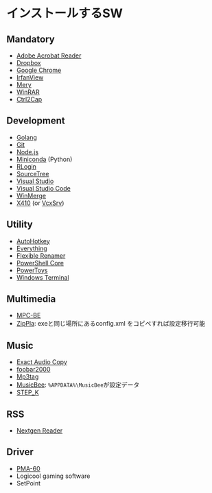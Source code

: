 # インストールするSW

## Mandatory

- [Adobe Acrobat Reader](https://get2.adobe.com/jp/reader/)
- [Dropbox](https://www.dropbox.com/h)
- [Google Chrome](https://www.google.com/intl/ja_jp/chrome/)
- [IrfanView](https://www.microsoft.com/ja-jp/p/irfanview64/9pjz3btl5pv6?ocid=AID2000142_aff_7804_1258413&tduid=(ir__bhs3a6ymvgkftlrpkk0sohzxz32xsxkaazicmcki00)(7804)(1258413)(zufrxFCTPNQ-auJl1i0YPwn_b1Xz5_RJAQ)()&ranMID=39726&ranEAID=zufrxFCTPNQ&ranSiteID=zufrxFCTPNQ-auJl1i0YPwn_b1Xz5_RJAQ&epi=zufrxFCTPNQ-auJl1i0YPwn_b1Xz5_RJAQ&irgwc=1&irclickid=_bhs3a6ymvgkftlrpkk0sohzxz32xsxkaazicmcki00&rtc=1)
- [Mery](https://forest.watch.impress.co.jp/library/software/mery/)
- [WinRAR](https://www.rarlab.com/)
- [Ctrl2Cap](https://docs.microsoft.com/en-us/sysinternals/downloads/ctrl2cap)

## Development

- [Golang](https://golang.org/)
- [Git](https://gitforwindows.org/)
- [Node.js](https://nodejs.org/ja/)
- [Miniconda](https://docs.conda.io/en/latest/miniconda.html) (Python)
- [RLogin](http://nanno.dip.jp/softlib/man/rlogin/#INSTALL)
- [SourceTree](https://www.sourcetreeapp.com/)
- [Visual Studio](https://visualstudio.microsoft.com/ja/vs/)
- [Visual Studio Code](https://code.visualstudio.com/)
- [WinMerge](https://winmerge.org/?lang=ja)
- [X410](https://www.microsoft.com/ja-jp/p/x410/9nlp712zmn9q) (or [VcxSrv](https://sourceforge.net/projects/vcxsrv/))

## Utility

- [AutoHotkey](https://www.autohotkey.com/)
- [Everything](https://forest.watch.impress.co.jp/library/software/everything/)
- [Flexible Renamer](https://hp.vector.co.jp/authors/VA014830/FlexRena/)
- [PowerShell Core](https://github.com/PowerShell/PowerShell/releases)
- [PowerToys](https://github.com/microsoft/PowerToys/releases/)
- [Windows Terminal](https://www.microsoft.com/ja-jp/p/windows-terminal/9n0dx20hk701?rtc=1)

## Multimedia

- [MPC-BE](https://ja.osdn.net/projects/sfnet_mpcbe/)
- [ZipPla](https://sites.google.com/site/riostoolbox/zippla): exeと同じ場所にあるconfig.xml をコピペすれば設定移行可能
## Music

- [Exact Audio Copy](http://www.exactaudiocopy.de/en/index.php/resources/download/)
- [foobar2000](https://www.foobar2000.org/)
- [Mp3tag](https://www.microsoft.com/ja-jp/p/mp3tag/9nn77tcq1nc8)
- [MusicBee](https://forest.watch.impress.co.jp/library/software/musicbee/): `%APPDATA%\MusicBee`が設定データ
- [STEP_K](https://forest.watch.impress.co.jp/library/software/step_k/)

## RSS

- [Nextgen Reader](https://www.microsoft.com/ja-jp/p/nextgen-reader/9wzdncrfj262)

## Driver

- [PMA-60](https://www.denon.jp/ja-jp/shop/amplifiers_ap/pma60_ap)
- Logicool gaming software
- SetPoint
